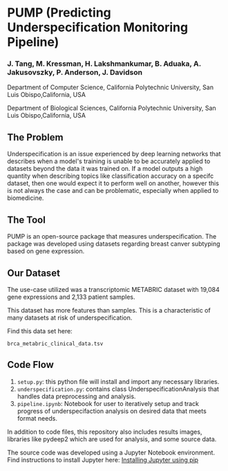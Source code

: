 # PUMP (Predicting Underspecification Monitoring Pipeline)
### J. Tang, M. Kressman, H. Lakshmankumar, B. Aduaka, A. Jakusovszky, P. Anderson, J. Davidson
Department of Computer Science, California Polytechnic University, San Luis Obispo,California, USA 

Department of Biological Sciences, California Polytechnic University, San Luis Obispo,California, USA

## The Problem

Underspecification is an issue experienced by deep learning networks that describes when a model's training is unable to be accurately applied to datasets beyond the data it was trained on. If a model outputs a high quantity when describing topics like classification accuracy on a specifc dataset, then one would expect it to perform well on another, however this is not always the case and can be problematic, especially when applied to biomedicine.

## The Tool

PUMP is an open-source package that measures underspecification. The package was developed using datasets regarding breast canver subtyping based on gene expression.

## Our Dataset

The use-case utilized was a transcriptomic METABRIC dataset with 19,084 gene expressions and 2,133 patient samples. 

This dataset has more features than samples. This is a characteristic of many datasets at risk of underspecification.

Find this data set here:

`brca_metabric_clinical_data.tsv`

## Code Flow
1. `setup.py`: this python file will install and import any necessary libraries.
2. `underspecification.py`: contains class UnderspecificationAnalysis that handles data preprocessing and analysis.
3. `pipeline.ipynb`: Notebook for user to iteratively setup and track progress of underspecifaction analysis on desired data that meets format needs.

In addition to code files, this repository also includes results images, libraries like pydeep2 which are used for analysis, and some source data. 

The source code was developed using a Jupyter Notebook environment. Find instructions to install Jupyter here: [Installing Jupyter using pip](https://jupyter.org/install)
